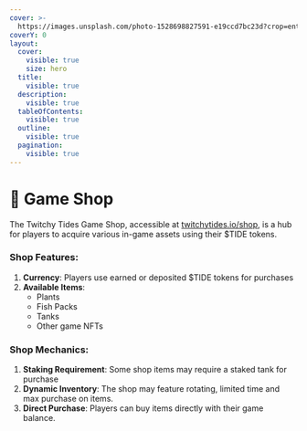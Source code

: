 ```yaml
---
cover: >-
  https://images.unsplash.com/photo-1528698827591-e19ccd7bc23d?crop=entropy&cs=srgb&fm=jpg&ixid=M3wxOTcwMjR8MHwxfHNlYXJjaHw4fHxzaG9wfGVufDB8fHx8MTcxOTE3NDc4Mnww&ixlib=rb-4.0.3&q=85
coverY: 0
layout:
  cover:
    visible: true
    size: hero
  title:
    visible: true
  description:
    visible: true
  tableOfContents:
    visible: true
  outline:
    visible: true
  pagination:
    visible: true
---
```


# 🛒 Game Shop

The Twitchy Tides Game Shop, accessible at [twitchytides.io/shop](https://www.twitchytides.io/shop), is a hub for players to acquire various in-game assets using their $TIDE tokens.

### Shop Features:

1. **Currency**: Players use earned or deposited $TIDE tokens for purchases
2. **Available Items**:
   * Plants
   * Fish Packs
   * Tanks
   * Other game NFTs

### Shop Mechanics:

1. **Staking Requirement**: Some shop items may require a staked tank for purchase
2. **Dynamic Inventory**: The shop may feature rotating, limited time and max purchase on items.
3. **Direct Purchase**: Players can buy items directly with their game balance.
